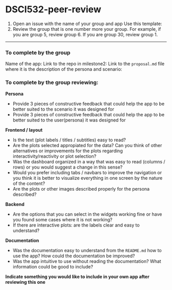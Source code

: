 # DSCI532-peer-review

1. Open an issue with the name of your group and app
Use this template:
2. Review the group that is one number more your group. For example, if you are group 5, review group 6. If you are group 30, review group 1.

---
### To complete by the group
Name of the app:
Link to the repo in milestone2:
Link to the `proposal.md` file where it is the description of the persona and scenario:

### To complete by the group reviewing:

**Persona**
* Provide 3 pieces of constructive feedback that could help the app to be better suited to the scenario it was designed for
* Provide 3 pieces of constructive feedback that could help the app to be better suited to the user(persona) it was designed for

**Frontend / layout**
* Is the text (plot labels / titles / subtitles) easy to read? 
* Are the plots selected appropiated for the data? Can you think of other alternatives or improvements for the plots regarding interactivity/reactivity or plot selection?
* Was the dashboard organized in a way that was easy to read (columns / rows) or you would suggest a change in this sense?
* Would you prefer including tabs / navbars to improve the navigation or you think it is better to visualize everything in one screen by the nature of the content?
* Are the plots or other images described properly for the persona described?

**Backend**
* Are the options that you can select in the widgets working fine or have you found some cases where it is not working?
* If there are interactive plots: are the labels clear and easy to understand?

**Documentation**
* Was the documentation easy to understand from the `README.md` how to use the app? How could the documentation be improved?
* Was the app intuitive to use without reading the documentation? What information could be good to include? 

**Indicate something you would like to include in your own app after reviewing this one**
